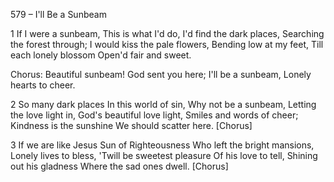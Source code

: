 579 – I'll Be a Sunbeam


1
If I were a sunbeam,
This is what I'd do,
I'd find the dark places,
Searching the forest through;
I would kiss the pale flowers,
Bending low at my feet,
Till each lonely blossom
Open'd fair and sweet.

Chorus:
Beautiful sunbeam!
God sent you here;
I'll be a sunbeam,
Lonely hearts to cheer.

2
So many dark places
In this world of sin,
Why not be a sunbeam,
Letting the love light in,
God's beautiful love light,
Smiles and words of cheer;
Kindness is the sunshine
We should scatter here.  [Chorus]

3
If we are like Jesus
Sun of Righteousness
Who left the bright mansions,
Lonely lives to bless,
'Twill be sweetest pleasure
Of his love to tell,
Shining out his gladness
Where the sad ones dwell.  [Chorus]
